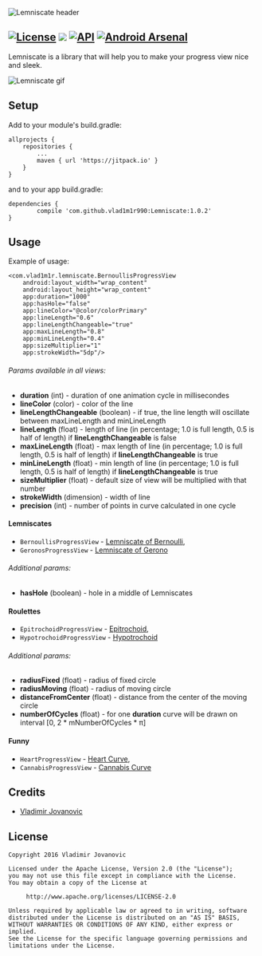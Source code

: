 ![Lemniscate header](http://i.imgur.com/i9t5vUm.png)


[![License](https://img.shields.io/badge/License-Apache%202.0-blue.svg)](https://github.com/vlad1m1r990/Lemniscate/blob/master/LICENSE) [![](https://jitpack.io/v/vlad1m1r990/Lemniscate.svg)](https://jitpack.io/#vlad1m1r990/Lemniscate) [![API](https://img.shields.io/badge/API-11%2B-green.svg?style=flat)](https://android-arsenal.com/api?level-11) [![Android Arsenal](https://img.shields.io/badge/Android%20Arsenal-Lemniscate-green.svg?style=flat)](https://android-arsenal.com/details/1/5142)
-----

Lemniscate is a library that will help you to make your progress view nice and sleek.

![Lemniscate gif](http://i.imgur.com/o3rjwXa.gif)

Setup
-----

Add to your module's build.gradle:

    allprojects {
        repositories {
            ...
            maven { url 'https://jitpack.io' }
        }
    }

and to your app build.gradle:

    dependencies {
            compile 'com.github.vlad1m1r990:Lemniscate:1.0.2'
    }

Usage
-----

Example of usage:

    <com.vlad1m1r.lemniscate.BernoullisProgressView
        android:layout_width="wrap_content"
        android:layout_height="wrap_content"
        app:duration="1000"
        app:hasHole="false"
        app:lineColor="@color/colorPrimary"
        app:lineLength="0.6"
        app:lineLengthChangeable="true"
        app:maxLineLength="0.8"
        app:minLineLength="0.4"
        app:sizeMultiplier="1"
        app:strokeWidth="5dp"/>

###### Params available in all views:

* **duration** (int) - duration of one animation cycle in millisecondes
* **lineColor** (color) - color of the line
* **lineLengthChangeable** (boolean) - if true, the line length will oscillate between maxLineLength and minLineLength
* **lineLength** (float) - length of line (in percentage; 1.0 is full length, 0.5 is half of length) if **lineLengthChangeable** is false
* **maxLineLength** (float) - max length of line (in percentage; 1.0 is full length, 0.5 is half of length) if **lineLengthChangeable** is true
* **minLineLength** (float) - min length of line (in percentage; 1.0 is full length, 0.5 is half of length) if **lineLengthChangeable** is true
* **sizeMultiplier** (float) - default size of view will be multiplied with that number
* **strokeWidth** (dimension) - width of line 
* **precision** (int) - number of points in curve calculated in one cycle

#### Lemniscates
* `BernoullisProgressView` - [Lemniscate of Bernoulli](https://en.wikipedia.org/wiki/Lemniscate_of_Bernoulli),
* `GeronosProgressView` - [Lemniscate of Gerono](https://en.wikipedia.org/wiki/Lemniscate_of_Gerono)

###### Additional params:
* **hasHole** (boolean) - hole in a middle of Lemniscates

#### Roulettes
* `EpitrochoidProgressView` - [Epitrochoid](https://en.wikipedia.org/wiki/Epitrochoid),
* `HypotrochoidProgressView` - [Hypotrochoid](https://en.wikipedia.org/wiki/Hypotrochoid)

###### Additional params:
* **radiusFixed** (float) - radius of fixed circle
* **radiusMoving** (float) - radius of moving circle
* **distanceFromCenter** (float) -  distance from the center of the moving circle
* **numberOfCycles** (float) - for one **duration** curve will be drawn on interval [0, 2 \* mNumberOfCycles \* π]

#### Funny
* `HeartProgressView` - [Heart Curve](http://mathworld.wolfram.com/HeartCurve.html),
* `CannabisProgressView` - [Cannabis Curve](http://mathworld.wolfram.com/CannabisCurve.html)


Credits
-------

+ [Vladimir Jovanovic](https://github.com/vlad1m1r990)

License
-------

    Copyright 2016 Vladimir Jovanovic

    Licensed under the Apache License, Version 2.0 (the "License");
    you may not use this file except in compliance with the License.
    You may obtain a copy of the License at

         http://www.apache.org/licenses/LICENSE-2.0

    Unless required by applicable law or agreed to in writing, software
    distributed under the License is distributed on an "AS IS" BASIS,
    WITHOUT WARRANTIES OR CONDITIONS OF ANY KIND, either express or implied.
    See the License for the specific language governing permissions and
    limitations under the License.